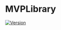 # MVPLibrary
[![Version](https://badges.frapsoft.com/typescript/version/typescript-v18.svg?v=101)](https://github.com/ellerbrock/typescript-badges/)
